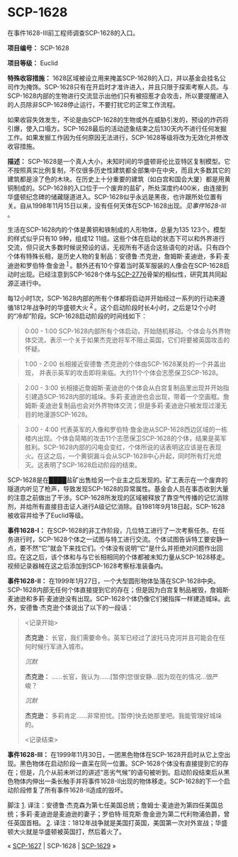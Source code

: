# SCP-1628
                        




在事件1628-III前工程师调查SCP-1628的入口。



**项目编号：** SCP-1628

**项目等级：** Euclid

**特殊收容措施：** 1628区域被设立用来掩盖SCP-1628的入口，并以基金会挂名公司作为掩饰。SCP-1628只有在开启时才准许进入，并且只限于探索考察人员。与SCP-1628内部的生物进行交流显示出他们只有被招惹才会攻击，所以要提醒进入的人员除非SCP-1628停止运行，不要打扰它的正常工作流程。

如果收容失效发生，不论是由SCP-1628的生物或外在威胁引发的，预设的炸药将引爆，使入口塌方。SCP-1628最后的活动迹象结束之后130天内不进行任何发掘工作。如果发掘工作因为任何原因无法进行，SCP-1628等级将改为无效化并修改收容措施。

**描述：** SCP-1628是一个真人大小，未知时间的华盛顿哥伦比亚特区复制模型。它不按照真实比例复制，不仅很多历史性建筑都全部集中在中央，而且大多数其它的建筑都是涂了色的木块。在历史上十分重要的建筑（如白宫和国会大厦）都是用黄铜制成的。SCP-1628的入口位于一个废弃的盐矿，所处深度约400米，由连接到华盛顿纪念碑的储藏隧道进入。SCP-1628似乎永远是黑夜，也许跟所处位置有关。自从1998年11月15日以来，没有任何天体在SCP-1628出现。*见事件1628-III* 。

生活在SCP-1628内的个体是黄铜和铁制成的人形物体，总量为135 123个。模型的样式似乎只有10 9种，组成12 11组。这些个体在启动的状态下可以和外界进行交流，但只说大多数时候说预设的话，无视所有不适合这些语句的对话。只有四个个体有特殊长相，是历史人物的复制品：安德鲁·杰克逊，詹姆斯·麦迪逊，多莉·麦迪逊和罗伯特·詹金逊<sup class='footnoteref'>
 <a shape='rect' class='footnoteref' id='footnoteref-1' href='javascript:;' onclick='WIKIDOT.page.utils.scrollToReference(&apos;footnote-1&apos;)'>1</a>
</sup>。额外还有10个穿着当时英军服装的人像会在SCP-1628启动时出现。已经注意到SCP-1628个体与[SCP-2776](/scp-2776)骨架的相似性，研究其共同起源正进行中。

每12小时1次，SCP-1628内部的所有个体都将启动并开始经过一系列的行动来遵循1812年战争时的华盛顿大火<sup class='footnoteref'>
 <a shape='rect' class='footnoteref' id='footnoteref-2' href='javascript:;' onclick='WIKIDOT.page.utils.scrollToReference(&apos;footnote-2&apos;)'>2</a>
</sup>。这个启动阶段时长4小时，之后是12个小时的“冷却”阶段。SCP-1628启动阶段的时间线如下：


> 0:00 - 1:00 SCP-1628内部所有个体启动，开始随机移动。个体会与外界物体交流，表示一个关于如果杰克逊将军不阻止英国，它们将要被英国攻击的怀疑。
> 


> 1:00 - 2:00 长相接近安德鲁·杰克逊的个体由SCP-1628某处的一个井盖出现， 并表示英军的攻击即将来临。大约11个个体会志愿保卫SCP-1628。
> 


> 2:00 - 3:00 长相接近詹姆斯·麦迪逊的个体会从白宫复制品里出现并开始指引建造SCP-1628内部的城垛。多莉·麦迪逊也会出现，带着一个空画框。詹姆斯·麦迪逊复制品也会对外界物体交流；但是多莉·麦迪逊只被发现过漫无目的地漫游SCP-1628。
> 


> 3:00 - 4:00 代表英军的人像和罗伯特·詹金逊从SCP-1628西边区域的一栋楼内出现。个体会简略的攻击11个志愿保卫SCP-1628的个体，结果是英军胜利。SCP-1628内部的闪电会变红，个体所说的话表明这应该是在表现火。在这之后，一个黄铜漏斗会从SCP-1628中心升起，同时所有灯光熄灭。这表明了SCP-1628启动阶段的结束。
> 

SCP-1628是在████盐矿出售给另一个业主之后发现的。矿工表示在一个废弃的隧道内听见了枪声，导致发现SCP-1628的异常属性。基金会人员在事态收到大量的注意之前做出了干涉。SCP-1628所发现的区域被释放了靠空气传播的记忆消除剂，并给所有直接目击证人进行A级记忆消除。自1981年9月18日起，SCP-1628被收容并给予了Euclid等级。

**事件1628-I：** 在SCP-1628的非工作阶段，几位特工进行了一次考察任务。在任务进行时，SCP-1628个体之一试图与特工进行交流。个体试图告诉特工要安静一点，要不然“它”就会下来找它们。个体没有说明“它”是什么并拒绝对问题作出回应。在这之后，该个体和与与它长相相同的个体都被未知力量从SCP-1628移走。视频记录器械在这之后添加到SCP-1628考察标准装备内。

**事件1628-II：** 在1999年1月27日，一个大型圆形物体坠落在SCP-1628中央。SCP-1628内部无任何个体直接提到它的存在；但是因为白宫复制品被毁，詹姆斯·麦迪逊和多莉·麦迪逊没有出现。SCP-1628个体仍像它们被指挥一样建造城垛。此外，安德鲁·杰克逊个体说出了以下的一段话：


> <记录开始>
> 
> **杰克逊：** 长官，我们需要命令。英军已经过了波托马克河并且可能会在任何时候行军进入城市。
> 
> *沉默*
> 
> **杰克逊：** ……长官，我认为……[暂停]您很安静…因为现在的情况…很严峻？
> 
> *沉默*
> 
> **杰克逊：** 多莉肯定……非常担忧。[暂停]快去她那里吧。我能管理好城垛的。
> 
> <记录结束>
> 

**事件1628-III：** 在1999年11月30日，一团黑色物体在SCP-1628开启时从它上空出现。黑色物体在启动阶段一直呆在同一位置。SCP-1628个体没有直接提到它的存在；但是，几个从前未听过的讲述“恶劣气候”的语句被听到。启动阶段结束后从黑色物体内伸出一条长触手并将事件1628-II出现的物体移走。SCP-1628的下一个启动阶段修复了所有事件1628-II造成的毁坏。


脚注
<a shape='rect' href='javascript:;' onclick='WIKIDOT.page.utils.scrollToReference(&apos;footnoteref-1&apos;)'>1</a>. 译注：安德鲁·杰克森为第七任美国总统；詹姆士·麦迪逊为第四任美国总统；多莉·麦迪逊是麦迪逊的妻子；罗伯特·班克斯·詹金逊为第二代利物浦伯爵，曾任英国首相。
<a shape='rect' href='javascript:;' onclick='WIKIDOT.page.utils.scrollToReference(&apos;footnoteref-2&apos;)'>2</a>. 译注：1812年战争就是美国打英国，美国第一次对外宣战；华盛顿大火就是华盛顿被英国打，然后着火了。



« [SCP-1627](/scp-1627) | SCP-1628 | [SCP-1629](/scp-1629) »





                    